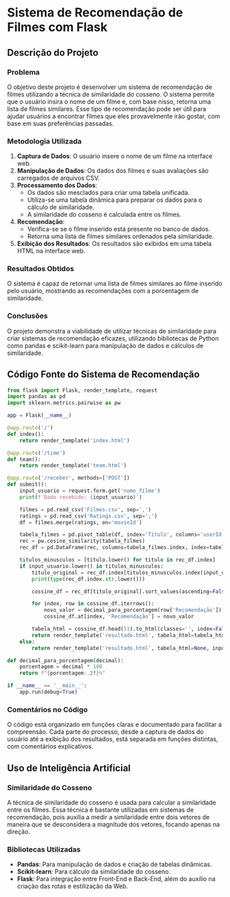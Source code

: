 # Sistema de Recomendação de Filmes com Flask

## Descrição do Projeto

### Problema
O objetivo deste projeto é desenvolver um sistema de recomendação de filmes utilizando a técnica de similaridade do cosseno. O sistema permite que o usuário insira o nome de um filme e, com base nisso, retorna uma lista de filmes similares. Esse tipo de recomendação pode ser útil para ajudar usuários a encontrar filmes que eles provavelmente irão gostar, com base em suas preferências passadas.

### Metodologia Utilizada
1. **Captura de Dados**: O usuário insere o nome de um filme na interface web.
2. **Manipulação de Dados**: Os dados dos filmes e suas avaliações são carregados de arquivos CSV.
3. **Processamento dos Dados**: 
   - Os dados são mesclados para criar uma tabela unificada.
   - Utiliza-se uma tabela dinâmica para preparar os dados para o cálculo de similaridade.
   - A similaridade do cosseno é calculada entre os filmes.
4. **Recomendação**: 
   - Verifica-se se o filme inserido está presente no banco de dados.
   - Retorna uma lista de filmes similares ordenados pela similaridade.
5. **Exibição dos Resultados**: Os resultados são exibidos em uma tabela HTML na interface web.

### Resultados Obtidos
O sistema é capaz de retornar uma lista de filmes similares ao filme inserido pelo usuário, mostrando as recomendações com a porcentagem de similaridade. 

### Conclusões
O projeto demonstra a viabilidade de utilizar técnicas de similaridade para criar sistemas de recomendação eficazes, utilizando bibliotecas de Python como pandas e scikit-learn para manipulação de dados e cálculos de similaridade.

## Código Fonte do Sistema de Recomendação

```python
from flask import Flask, render_template, request
import pandas as pd
import sklearn.metrics.pairwise as pw

app = Flask(__name__)

@app.route('/')
def index():
    return render_template('index.html')

@app.route('/time')
def team():
    return render_template('team.html')

@app.route('/receber', methods=['POST'])
def submit():
    input_usuario = request.form.get('nome_filme')
    print(f'Dado recebido: {input_usuario}')

    filmes = pd.read_csv('Filmes.csv', sep=',')
    ratings = pd.read_csv('Ratings.csv', sep=';')
    df = filmes.merge(ratings, on='movieId')

    tabela_filmes = pd.pivot_table(df, index='Título', columns='userId', values='rating').fillna(0)
    rec = pw.cosine_similarity(tabela_filmes)
    rec_df = pd.DataFrame(rec, columns=tabela_filmes.index, index=tabela_filmes.index)

    titulos_minusculos = [titulo.lower() for titulo in rec_df.index]
    if input_usuario.lower() in titulos_minusculos:
        titulo_original = rec_df.index[titulos_minusculos.index(input_usuario.lower())]
        print(type(rec_df.index.str.lower()))

        cossine_df = rec_df[titulo_original].sort_values(ascending=False).to_frame(name='Recomendação').reset_index()

        for index, row in cossine_df.iterrows():
            novo_valor = decimal_para_porcentagem(row['Recomendação'])
            cossine_df.at[index, 'Recomendação'] = novo_valor

        tabela_html = cossine_df.head(11).to_html(classes='', index=False)
        return render_template('resultado.html', tabela_html=tabela_html, input_usuario=input_usuario, erros=None)
    else:
        return render_template('resultado.html', tabela_html=None, input_usuario=input_usuario, erros=f'O filme "{input_usuario}" não foi encontrado na nossa base de dados.')

def decimal_para_porcentagem(decimal):
    porcentagem = decimal * 100
    return f"{porcentagem:.2f}%"

if __name__ == '__main__':
    app.run(debug=True)
```

### Comentários no Código
O código está organizado em funções claras e documentado para facilitar a compreensão. Cada parte do processo, desde a captura de dados do usuário até a exibição dos resultados, está separada em funções distintas, com comentários explicativos.

## Uso de Inteligência Artificial

### Similaridade do Cosseno
A técnica de similaridade do cosseno é usada para calcular a similaridade entre os filmes. Essa técnica é bastante utilizadas em sistemas de recomendação, pois auxilia a medir a similaridade entre dois vetores de maneira que se desconsidera a magnitude dos vetores, focando apenas na direção.

### Bibliotecas Utilizadas
- **Pandas**: Para manipulação de dados e criação de tabelas dinâmicas.
- **Scikit-learn**: Para cálculo da similaridade do cosseno.
- **Flask**: Para integração entre Front-End e Back-End, além do auxílio na criação das rotas e estilização da Web.


